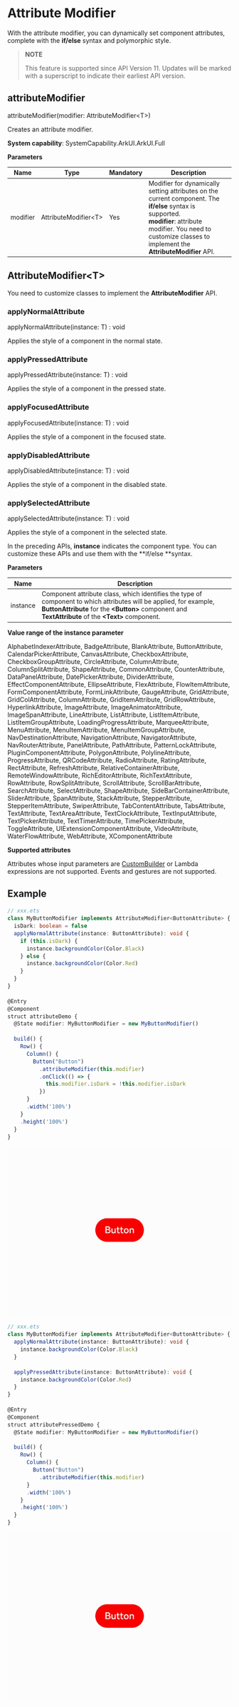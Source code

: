 # Attribute Modifier

With the attribute modifier, you can dynamically set component attributes, complete with the **if/else** syntax and polymorphic style.

>  **NOTE**
>
>  This feature is supported since API Version 11. Updates will be marked with a superscript to indicate their earliest API version.

## attributeModifier

attributeModifier(modifier: AttributeModifier\<T>)

Creates an attribute modifier.

**System capability**: SystemCapability.ArkUI.ArkUI.Full

**Parameters**

| Name  | Type                 | Mandatory| Description                                                        |
| -------- | --------------------- | ---- | ------------------------------------------------------------ |
| modifier | AttributeModifier\<T> | Yes  | Modifier for dynamically setting attributes on the current component. The **if/else** syntax is supported.<br>**modifier**: attribute modifier. You need to customize classes to implement the **AttributeModifier** API.|

## AttributeModifier\<T>

You need to customize classes to implement the **AttributeModifier** API.

### applyNormalAttribute
applyNormalAttribute(instance: T) : void

Applies the style of a component in the normal state.

### applyPressedAttribute
applyPressedAttribute(instance: T) : void

Applies the style of a component in the pressed state.

### applyFocusedAttribute
applyFocusedAttribute(instance: T) : void

Applies the style of a component in the focused state.

### applyDisabledAttribute
applyDisabledAttribute(instance: T) : void

Applies the style of a component in the disabled state.

### applySelectedAttribute
applySelectedAttribute(instance: T) : void

Applies the style of a component in the selected state.

In the preceding APIs, **instance** indicates the component type. You can customize these APIs and use them with the **if/else **syntax.

**Parameters**

| Name            | Description                                                        |
| -------------------- | ------------------------------------------------------------ |
| instance |Component attribute class, which identifies the type of component to which attributes will be applied, for example, **ButtonAttribute** for the **\<Button>** component and **TextAttribute** of the **\<Text>** component.|

**Value range of the instance parameter**

AlphabetIndexerAttribute, BadgeAttribute, BlankAttribute, ButtonAttribute, CalendarPickerAttribute, CanvasAttribute, CheckboxAttribute, CheckboxGroupAttribute, CircleAttribute, ColumnAttribute, ColumnSplitAttribute, ShapeAttribute, CommonAttribute, CounterAttribute, DataPanelAttribute, DatePickerAttribute, DividerAttribute, EffectComponentAttribute, EllipseAttribute, FlexAttribute, FlowItemAttribute, FormComponentAttribute, FormLinkAttribute, GaugeAttribute, GridAttribute, GridColAttribute, ColumnAttribute, GridItemAttribute, GridRowAttribute, HyperlinkAttribute, ImageAttribute, ImageAnimatorAttribute, ImageSpanAttribute, LineAttribute, ListAttribute, ListItemAttribute, ListItemGroupAttribute, LoadingProgressAttribute, MarqueeAttribute, MenuAttribute, MenuItemAttribute, MenuItemGroupAttribute, NavDestinationAttribute, NavigationAttribute, NavigatorAttribute, NavRouterAttribute, PanelAttribute, PathAttribute, PatternLockAttribute, PluginComponentAttribute, PolygonAttribute, PolylineAttribute, ProgressAttribute, QRCodeAttribute, RadioAttribute, RatingAttribute, RectAttribute, RefreshAttribute, RelativeContainerAttribute, RemoteWindowAttribute, RichEditorAttribute, RichTextAttribute, RowAttribute, RowSplitAttribute, ScrollAttribute, ScrollBarAttribute, SearchAttribute, SelectAttribute, ShapeAttribute, SideBarContainerAttribute, SliderAttribute, SpanAttribute, StackAttribute, StepperAttribute, StepperItemAttribute, SwiperAttribute, TabContentAttribute, TabsAttribute, TextAttribute, TextAreaAttribute, TextClockAttribute, TextInputAttribute, TextPickerAttribute, TextTimerAttribute, TimePickerAttribute, ToggleAttribute, UIExtensionComponentAttribute, VideoAttribute, WaterFlowAttribute, WebAttribute, XComponentAttribute

**Supported attributes**

Attributes whose input parameters are [CustomBuilder](ts-types.md#custombuilder8) or Lambda expressions are not supported. Events and gestures are not supported.

## Example

```ts
// xxx.ets
class MyButtonModifier implements AttributeModifier<ButtonAttribute> {
  isDark: boolean = false
  applyNormalAttribute(instance: ButtonAttribute): void {
    if (this.isDark) {
      instance.backgroundColor(Color.Black)
    } else {
      instance.backgroundColor(Color.Red)
    }
  }
}

@Entry
@Component
struct attributeDemo {
  @State modifier: MyButtonModifier = new MyButtonModifier()

  build() {
    Row() {
      Column() {
        Button("Button")
          .attributeModifier(this.modifier)
          .onClick(() => {
            this.modifier.isDark = !this.modifier.isDark
          })
      }
      .width('100%')
    }
    .height('100%')
  }
}
```
![attributeModifier_ifelse](figures/attributeModifier_ifelse.gif)



```ts
// xxx.ets
class MyButtonModifier implements AttributeModifier<ButtonAttribute> {
  applyNormalAttribute(instance: ButtonAttribute): void {
    instance.backgroundColor(Color.Black)
  }

  applyPressedAttribute(instance: ButtonAttribute): void {
    instance.backgroundColor(Color.Red)
  }
}

@Entry
@Component
struct attributePressedDemo {
  @State modifier: MyButtonModifier = new MyButtonModifier()

  build() {
    Row() {
      Column() {
        Button("Button")
          .attributeModifier(this.modifier)
      }
      .width('100%')
    }
    .height('100%')
  }
}
```
![attributeModifier_ifelse](figures/attributeModifier_ifelse.gif)
